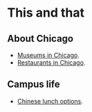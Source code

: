 # This and that

## About Chicago

- [Museums in Chicago](chicago_museums).
- [Restaurants in Chicago](chicago_restaurants).

## Campus life

- [Chinese lunch options](chinese_lunch).
